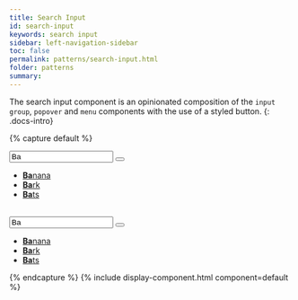 ```yaml
---
title: Search Input
id: search-input
keywords: search input
sidebar: left-navigation-sidebar
toc: false
permalink: patterns/search-input.html
folder: patterns
summary:
---
```


The search input component is an opinionated composition of the `input group`, `popover` and `menu` components with the use of a styled button.
{: .docs-intro}

{% capture default %}
<div class="documentation-site-popover-container">
    <div class="fd-popover">
        <div class="fd-popover__control">
            <div aria-label="Image label" aria-controls="F4GcX348bc" aria-expanded="false" aria-haspopup="true">
                <div class="fd-input-group">
                    <input type="text" class="fd-input" id="" value="Ba" placeholder="Select Fruit">
                    <span class="fd-input-group__addon fd-input-group__addon--button">
                        <button class=" fd-button--light sap-icon--search"></button>
                    </span>
                </div>
            </div>
        </div>
        <div class="fd-popover__body fd-popover__body--no-arrow" aria-hidden="true" id="F4GcX348bc">
            <nav class="fd-menu">
            <ul class="fd-menu__list">
                <li><a href="#" class="fd-menu__item"><strong>Ba</strong>nana</a></li>
                <li><a href="#" class="fd-menu__item"><strong>Ba</strong>rk</a></li>
                <li><a href="#" class="fd-menu__item"><strong>Ba</strong>ts</a></li>
            </ul>
            </nav>
        </div>
    </div>
</div>

<br>

<div class="documentation-site-popover-container">
    <div class="fd-popover">
        <div class="fd-popover__control">
            <div aria-label="Image label" aria-controls="F4GcX34b" aria-expanded="false" aria-haspopup="true">
                <div class="fd-input-group">
                    <input type="text" class="fd-input fd-input--compact" id="" value="Ba" placeholder="Select Fruit">
                    <span class="fd-input-group__addon fd-input-group__addon--button">
                        <button class="fd-button--compact fd-button--light sap-icon--search"></button>
                    </span>
                </div>
            </div>
        </div>
        <div class="fd-popover__body fd-popover__body--no-arrow" aria-hidden="true" id="F4GcX34b">
            <nav class="fd-menu">
            <ul class="fd-menu__list">
                <li><a href="#" class="fd-menu__item"><strong>Ba</strong>nana</a></li>
                <li><a href="#" class="fd-menu__item"><strong>Ba</strong>rk</a></li>
                <li><a href="#" class="fd-menu__item"><strong>Ba</strong>ts</a></li>
            </ul>
            </nav>
        </div>
    </div>
</div>
{% endcapture %}
{% include display-component.html component=default %}
